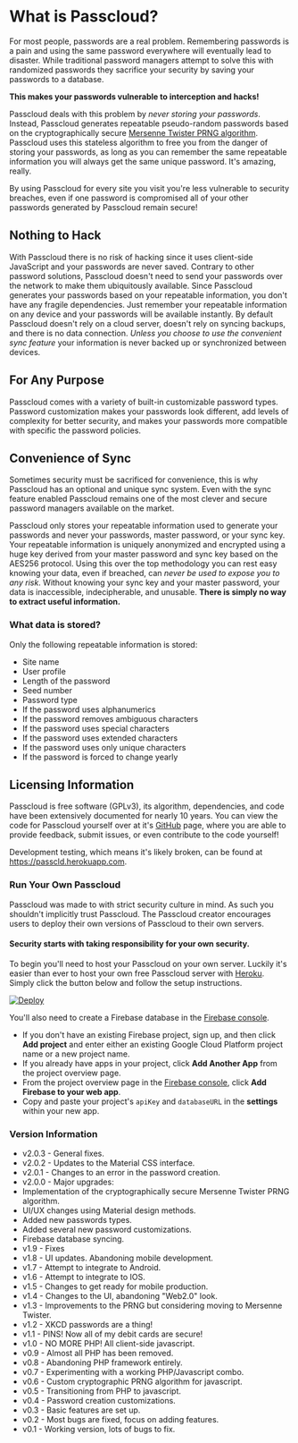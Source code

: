 # What is Passcloud?

For most people, passwords are a real problem. Remembering passwords is a pain and using the same password everywhere will eventually lead to disaster. While traditional password managers attempt to solve this with randomized passwords they sacrifice your security by saving your passwords to a database.

**This makes your passwords vulnerable to interception and hacks!**

Passcloud deals with this problem by _never storing your passwords_. Instead, Passcloud generates repeatable pseudo-random passwords based on the cryptographically secure [Mersenne Twister PRNG algorithm](http://www.math.sci.hiroshima-u.ac.jp/~m-mat/MT/emt.html). Passcloud uses this stateless algorithm to free you from the danger of storing your passwords, as long as you can remember the same repeatable information you will always get the same unique password. It's amazing, really.

By using Passcloud for every site you visit you're less vulnerable to security breaches, even if one password is compromised all of your other passwords generated by Passcloud remain secure!

## Nothing to Hack

With Passcloud there is no risk of hacking since it uses client-side JavaScript and your passwords are never saved. Contrary to other password solutions, Passcloud doesn't need to send your passwords over the network to make them ubiquitously available. Since Passcloud generates your passwords based on your repeatable information, you don't have any fragile dependencies. Just remember your repeatable information on any device and your passwords will be available instantly. By default Passcloud doesn't rely on a cloud server, doesn't rely on syncing backups, and there is no data connection. _Unless you choose to use the convenient sync feature_ your information is never backed up or synchronized between devices.

## For Any Purpose

Passcloud comes with a variety of built-in customizable password types. Password customization makes your passwords look different, add levels of complexity for better security, and makes your passwords more compatible with specific the password policies.

## Convenience of Sync

Sometimes security must be sacrificed for convenience, this is why Passcloud has an optional and unique sync system. Even with the sync feature enabled Passcloud remains one of the most clever and secure password managers available on the market. 

Passcloud only stores your repeatable information used to generate your passwords and never your passwords, master password, or your sync key. Your repeatable information is uniquely anonymized and encrypted using a huge key derived from your master password and sync key based on the AES256 protocol. Using this over the top methodology you can rest easy knowing your data, even if breached, can _never be used to expose you to any risk_. Without knowing your sync key and your master password, your data is inaccessible, indecipherable, and unusable. **There is simply no way to extract useful information.**

### What data is stored?

Only the following repeatable information is stored:
- Site name
- User profile
- Length of the password 
- Seed number
- Password type
- If the password uses alphanumerics
- If the password removes ambiguous characters
- If the password uses special characters
- If the password uses extended characters
- If the password uses only unique characters
- If the password is forced to change yearly

## Licensing Information

Passcloud is free software (GPLv3), its algorithm, dependencies, and code have been extensively documented for nearly 10 years. You can view the code for Passcloud yourself over at it's [GitHub](https://github.com/spencerthayer/Passcloud) page, where you are able to provide feedback, submit issues, or even contribute to the code yourself! 

Development testing, which means it's likely broken, can be found at https://passcld.herokuapp.com.

### Run Your Own Passcloud

Passcloud was made to with strict security culture in mind. As such you shouldn't implicitly trust Passcloud. The Passcloud creator encourages users to deploy their own versions of Passcloud to their own servers. 

#### Security starts with taking responsibility for your own security. 

To begin you'll need to host your Passcloud on your own server. Luckily it's easier than ever to host your own free Passcloud server with [Heroku](https://signup.heroku.com/). Simply click the button below and follow the setup instructions.

[![Deploy](https://www.herokucdn.com/deploy/button.png)](https://heroku.com/deploy?template=https://github.com/spencerthayer/Passcloud)

You'll also need to create a Firebase database in the [Firebase console](https://console.firebase.google.com/).
- If you don't have an existing Firebase project, sign up, and then click **Add project** and enter either an existing Google Cloud Platform project name or a new project name.
- If you already have apps in your project, click **Add Another App** from the project overview page.
- From the project overview page in the [Firebase console](https://console.firebase.google.com/), click **Add Firebase to your web app**.
- Copy and paste your project's `apiKey` and `databaseURL` in the **settings** within your new app.

### Version Information

- v2.0.3 - General fixes.
- v2.0.2 - Updates to the Material CSS interface.
- v2.0.1 - Changes to an error in the password creation.
- v2.0.0 - Major upgrades:
 - Implementation of the cryptographically secure Mersenne Twister PRNG algorithm.
 - UI/UX changes using Material design methods.
 - Added new passwords types.
 - Added several new password customizations.
 - Firebase database syncing.
- v1.9 - Fixes
- v1.8 - UI updates. Abandoning mobile development.
- v1.7 - Attempt to integrate to Android.
- v1.6 - Attempt to integrate to IOS.
- v1.5 - Changes to get ready for mobile production.
- v1.4 - Changes to the UI, abandoning "Web2.0" look.
- v1.3 - Improvements to the PRNG but considering moving to Mersenne Twister.
- v1.2 - XKCD passwords are a thing!
- v1.1 - PINS! Now all of my debit cards are secure!
- v1.0 - NO MORE PHP! All client-side javascript.
- v0.9 - Almost all PHP has been removed.
- v0.8 - Abandoning PHP framework entirely.
- v0.7 - Experimenting with a working PHP/Javascript combo. 
- v0.6 - Custom cryptographic PRNG algorithm for javascript. 
- v0.5 - Transitioning from PHP  to javascript.
- v0.4 - Password creation customizations.
- v0.3 - Basic features are set up.
- v0.2 - Most bugs are fixed, focus on adding features. 
- v0.1 - Working version, lots of bugs to fix.
